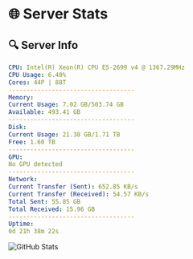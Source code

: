 # 🌐 Server Stats
## 🔍 Server Info
```yaml
CPU: Intel(R) Xeon(R) CPU E5-2699 v4 @ 1367.29MHz
CPU Usage: 6.40%
Cores: 44P | 88T
-----------------------------------
Memory:
Current Usage: 7.02 GB/503.74 GB
Available: 493.41 GB
-----------------------------------
Disk:
Current Usage: 21.38 GB/1.71 TB
Free: 1.60 TB
-----------------------------------
GPU:
No GPU detected
-----------------------------------
Network:
Current Transfer (Sent): 652.85 KB/s
Current Transfer (Received): 54.57 KB/s
Total Sent: 55.85 GB
Total Received: 15.96 GB
-----------------------------------
Uptime:
0d 21h 38m 22s
```
![GitHub Stats](https://img.shields.io/badge/Updated-2025-04-20_14:47:10-blue)